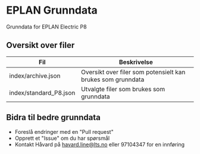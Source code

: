 # EPLAN Grunndata
Grunndata for EPLAN Electric P8

## Oversikt over filer
| Fil | Beskrivelse |
| --- | --- |
| index/archive.json | Oversikt over filer som potensielt kan brukes som grunndata |
| index/standard_P8.json      | Utvalgte filer som brukes som grunndata                     |

## Bidra til bedre grunndata
- Foreslå endringer med en "Pull request"
- Opprett et "Issue" om du har spørsmål
- Kontakt Håvard på havard.line@lts.no eller 97104347 for en innføring
